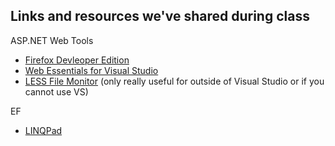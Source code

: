 Links and resources we've shared during class
-----------------

ASP.NET Web Tools

* [Firefox Devleoper Edition](https://www.mozilla.org/en-US/firefox/developer/)
* [Web Essentials for Visual Studio](http://vswebessentials.com/)
* [LESS File Monitor](http://wearekiss.com/simpless) (only really useful for outside of Visual Studio or if you cannot use VS)

EF

* [LINQPad](http://www.linqpad.net/)




